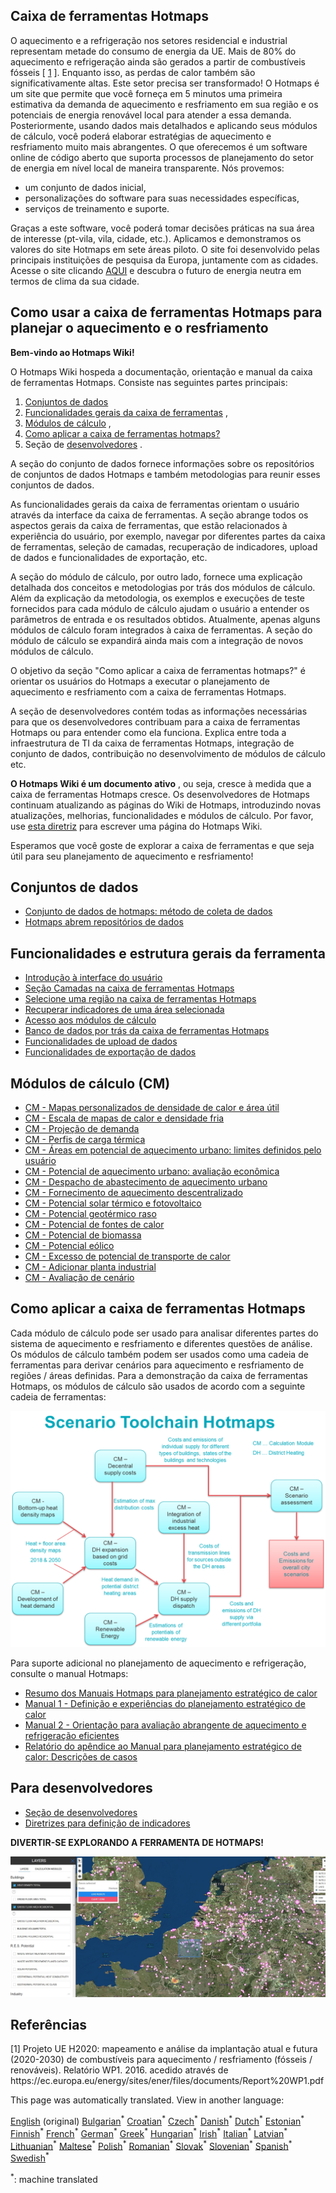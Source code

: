 <h2> Caixa de ferramentas Hotmaps </h2><p> O aquecimento e a refrigeração nos setores residencial e industrial representam metade do consumo de energia da UE. Mais de 80% do aquecimento e refrigeração ainda são gerados a partir de combustíveis fósseis [ <a href="#References">1</a> ]. Enquanto isso, as perdas de calor também são significativamente altas. Este setor precisa ser transformado! O Hotmaps é um site que permite que você forneça em 5 minutos uma primeira estimativa da demanda de aquecimento e resfriamento em sua região e os potenciais de energia renovável local para atender a essa demanda. Posteriormente, usando dados mais detalhados e aplicando seus módulos de cálculo, você poderá elaborar estratégias de aquecimento e resfriamento muito mais abrangentes. O que oferecemos é um software online de código aberto que suporta processos de planejamento do setor de energia em nível local de maneira transparente. Nós provemos: </p><ul><li> um conjunto de dados inicial, </li><li> personalizações do software para suas necessidades específicas, </li><li> serviços de treinamento e suporte. </li></ul><p> Graças a este software, você poderá tomar decisões práticas na sua área de interesse (pt-vila, vila, cidade, etc.). Aplicamos e demonstramos os valores do site Hotmaps em sete áreas piloto. O site foi desenvolvido pelas principais instituições de pesquisa da Europa, juntamente com as cidades. Acesse o site clicando <a href="https://www.hotmaps.hevs.ch/map">AQUI</a> e descubra o futuro de energia neutra em termos de clima da sua cidade. </p><h2> Como usar a caixa de ferramentas Hotmaps para planejar o aquecimento e o resfriamento </h2><p> <strong>Bem-vindo ao Hotmaps Wiki!</strong> </p><p> O Hotmaps Wiki hospeda a documentação, orientação e manual da caixa de ferramentas Hotmaps. Consiste nas seguintes partes principais: </p><ol><li> <a href="#Data-sets">Conjuntos de dados</a> </li><li> <a href="#General-tool-functionalities-and-structure">Funcionalidades gerais da caixa de ferramentas</a> , </li><li> <a href="#Calculation-modules-cm">Módulos de cálculo</a> , </li><li> <a href="#How-to-apply-Hotmaps-toolbox">Como aplicar a caixa de ferramentas hotmaps?</a> </li><li> Seção de <a href="#For-developers">desenvolvedores</a> . </li></ol><p> A seção do conjunto de dados fornece informações sobre os repositórios de conjuntos de dados Hotmaps e também metodologias para reunir esses conjuntos de dados. </p><p> As funcionalidades gerais da caixa de ferramentas orientam o usuário através da interface da caixa de ferramentas. A seção abrange todos os aspectos gerais da caixa de ferramentas, que estão relacionados à experiência do usuário, por exemplo, navegar por diferentes partes da caixa de ferramentas, seleção de camadas, recuperação de indicadores, upload de dados e funcionalidades de exportação, etc. </p><p> A seção do módulo de cálculo, por outro lado, fornece uma explicação detalhada dos conceitos e metodologias por trás dos módulos de cálculo. Além da explicação da metodologia, os exemplos e execuções de teste fornecidos para cada módulo de cálculo ajudam o usuário a entender os parâmetros de entrada e os resultados obtidos. Atualmente, apenas alguns módulos de cálculo foram integrados à caixa de ferramentas. A seção do módulo de cálculo se expandirá ainda mais com a integração de novos módulos de cálculo. </p><p> O objetivo da seção &quot;Como aplicar a caixa de ferramentas hotmaps?&quot; é orientar os usuários do Hotmaps a executar o planejamento de aquecimento e resfriamento com a caixa de ferramentas Hotmaps. </p><p> A seção de desenvolvedores contém todas as informações necessárias para que os desenvolvedores contribuam para a caixa de ferramentas Hotmaps ou para entender como ela funciona. Explica entre toda a infraestrutura de TI da caixa de ferramentas Hotmaps, integração de conjunto de dados, contribuição no desenvolvimento de módulos de cálculo etc. </p><p> <strong>O Hotmaps Wiki é um documento ativo</strong> , ou seja, cresce à medida que a caixa de ferramentas Hotmaps cresce. Os desenvolvedores de Hotmaps continuam atualizando as páginas do Wiki de Hotmaps, introduzindo novas atualizações, melhorias, funcionalidades e módulos de cálculo. Por favor, use <a href="https://github.com/HotMaps/hotmaps_wiki/wiki/Guidelines-for-writing-a-Hotmaps-Wiki-page">esta diretriz</a> para escrever uma página do Hotmaps Wiki. </p><p> Esperamos que você goste de explorar a caixa de ferramentas e que seja útil para seu planejamento de aquecimento e resfriamento! </p><h2> Conjuntos de dados </h2><ul><li> <a href="Hotmaps-data-set-method-of-data-collection">Conjunto de dados de hotmaps: método de coleta de dados</a> </li><li> <a href="Hotmaps-open-data-repositories">Hotmaps abrem repositórios de dados</a> </li></ul><h2> Funcionalidades e estrutura gerais da ferramenta </h2><ul><li> <a href="Introduction-to-user-interface">Introdução à interface do usuário</a> </li><li> <a href="Layers-section-in-the-Hotmaps-toolbox">Seção Camadas na caixa de ferramentas Hotmaps</a> </li><li> <a href="Select-a-region-in-the-Hotmaps-toolbox">Selecione uma região na caixa de ferramentas Hotmaps</a> </li><li> <a href="Retrieve-indicators-of-a-selected-area">Recuperar indicadores de uma área selecionada</a> </li><li> <a href="Access-to-calculation-modules">Acesso aos módulos de cálculo</a> </li><li> <a href="Database-behind-the-Hotmaps-toolbox">Banco de dados por trás da caixa de ferramentas Hotmaps</a> </li><li> <a href="Data-upload-functionalities">Funcionalidades de upload de dados</a> </li><li> <a href="Data-export-functionalities">Funcionalidades de exportação de dados</a> </li></ul><h2> Módulos de cálculo (CM) </h2><ul><li> <a href="CM-Customized-heat-and-floor-area-density-maps">CM - Mapas personalizados de densidade de calor e área útil</a> </li><li> <a href="CM-Scale-heat-and-cool-density-maps">CM - Escala de mapas de calor e densidade fria</a> </li><li> <a href="CM-Demand-projection">CM - Projeção de demanda</a> </li><li> <a href="CM-Heat-load-profiles">CM - Perfis de carga térmica</a> </li><li> <a href="CM-District-heating-potential-areas-user-defined-thresholds">CM - Áreas em potencial de aquecimento urbano: limites definidos pelo usuário</a> </li><li> <a href="CM-District-heating-potential-economic-assessment">CM - Potencial de aquecimento urbano: avaliação econômica</a> </li><li> <a href="CM-District-heating-supply-dispatch">CM - Despacho de abastecimento de aquecimento urbano</a> </li><li> <a href="CM-Decentral-heating-supply">CM - Fornecimento de aquecimento descentralizado</a> </li><li> <a href="CM-Solar-thermal-and-PV-potential">CM - Potencial solar térmico e fotovoltaico</a> </li><li> <a href="CM-Shallow-geothermal-potential">CM - Potencial geotérmico raso</a> </li><li> <a href="CM-Heat-source-potential">CM - Potencial de fontes de calor</a> </li><li> <a href="CM-Biomass-potential">CM - Potencial de biomassa</a> </li><li> <a href="CM-Wind-potential">CM - Potencial eólico</a> </li><li> <a href="CM-Excess-heat-transport-potential">CM - Excesso de potencial de transporte de calor</a> </li><li> <a href="CM-add-industry-plant">CM - Adicionar planta industrial</a> </li><li> <a href="CM-Scenario-assessment">CM - Avaliação de cenário</a> </li></ul><h2> Como aplicar a caixa de ferramentas Hotmaps </h2><p> Cada módulo de cálculo pode ser usado para analisar diferentes partes do sistema de aquecimento e resfriamento e diferentes questões de análise. Os módulos de cálculo também podem ser usados como uma cadeia de ferramentas para derivar cenários para aquecimento e resfriamento de regiões / áreas definidas. Para a demonstração da caixa de ferramentas Hotmaps, os módulos de cálculo são usados de acordo com a seguinte cadeia de ferramentas: </p><p><img alt="" src="https://github.com/HotMaps/hotmaps_wiki/blob/master/Images/Hotmaps_toolchain_2019-05-09.png"/></p><p> Para suporte adicional no planejamento de aquecimento e refrigeração, consulte o manual Hotmaps: </p><ul><li> <a href="https://www.hotmaps-project.eu/wp-content/uploads/2019/04/Summary-Hotmaps-Handbook.pdf">Resumo dos Manuais Hotmaps para planejamento estratégico de calor</a> </li><li> <a href="https://vbn.aau.dk/da/publications/definition-amp-experiences-of-strategic-heat-planning">Manual 1 - Definição e experiências do planejamento estratégico de calor</a> </li><li> <a href="https://vbn.aau.dk/da/publications/guidance-for-the-comprehensive-assessment-of-efficient-heating-an">Manual 2 - Orientação para avaliação abrangente de aquecimento e refrigeração eficientes</a> </li><li> <a href="https://vbn.aau.dk/da/publications/appendix-report-to-the-hotmaps-handbook-for-strategic-heat-planni">Relatório do apêndice ao Manual para planejamento estratégico de calor: Descrições de casos</a> </li></ul><h2> Para desenvolvedores </h2><ul><li> <a href="Developers">Seção de desenvolvedores</a> </li><li> <a href="Guidelines-for-defining-indicators">Diretrizes para definição de indicadores</a> </li></ul><p> <strong>DIVERTIR-SE EXPLORANDO A FERRAMENTA DE HOTMAPS!</strong> </p><p><img alt="" src="https://github.com/HotMaps/hotmaps_wiki/blob/master/Images/Hotmaps_test.JPG"/></p><h2> Referências </h2><p> [1] Projeto UE H2020: mapeamento e análise da implantação atual e futura (2020-2030) de combustíveis para aquecimento / resfriamento (fósseis / renováveis). Relatório WP1. 2016. acedido através de https://ec.europa.eu/energy/sites/ener/files/documents/Report%20WP1.pdf </p>

This page was automatically translated. View in another language:

[English](en-Home) (original) [Bulgarian](bg-Home)<sup>\*</sup> [Croatian](hr-Home)<sup>\*</sup> [Czech](cs-Home)<sup>\*</sup> [Danish](da-Home)<sup>\*</sup> [Dutch](nl-Home)<sup>\*</sup> [Estonian](et-Home)<sup>\*</sup> [Finnish](fi-Home)<sup>\*</sup> [French](fr-Home)<sup>\*</sup> [German](de-Home)<sup>\*</sup> [Greek](el-Home)<sup>\*</sup> [Hungarian](hu-Home)<sup>\*</sup> [Irish](ga-Home)<sup>\*</sup> [Italian](it-Home)<sup>\*</sup> [Latvian](lv-Home)<sup>\*</sup> [Lithuanian](lt-Home)<sup>\*</sup> [Maltese](mt-Home)<sup>\*</sup> [Polish](pl-Home)<sup>\*</sup>  [Romanian](ro-Home)<sup>\*</sup> [Slovak](sk-Home)<sup>\*</sup> [Slovenian](sl-Home)<sup>\*</sup> [Spanish](es-Home)<sup>\*</sup> [Swedish](sv-Home)<sup>\*</sup> 

<sup>\*</sup>: machine translated
